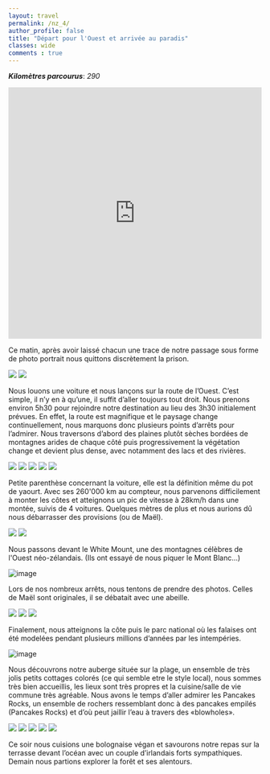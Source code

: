 ```yaml
---
layout: travel
permalink: /nz_4/
author_profile: false
title: "Départ pour l'Ouest et arrivée au paradis"
classes: wide
comments : true
---
```


<!-- jQuery 1.8 or later, 33 KB -->
<script src="https://ajax.googleapis.com/ajax/libs/jquery/1.11.1/jquery.min.js"></script>

<!-- Fotorama from CDNJS, 19 KB -->
<link  href="https://cdnjs.cloudflare.com/ajax/libs/fotorama/4.6.4/fotorama.css" rel="stylesheet">
<script src="https://cdnjs.cloudflare.com/ajax/libs/fotorama/4.6.4/fotorama.js"></script>

***Kilomètres parcourus***: *290*

<iframe src="https://www.google.com/maps/d/u/0/embed?mid=1T0lHilnBgu8EFKowlLALH4gXdfzl6kFb" width="100%" height="500" frameBorder="0"></iframe>

<br>

Ce matin, après avoir laissé chacun une trace de notre passage sous forme de photo portrait nous quittons discrètement la prison. 

<div class="fotorama">
  <img src="https://drive.google.com/uc?id=1vtBs18UqJDnGcYDdYSXJM3kPy0kfXpDB">
  <img src="https://drive.google.com/uc?id=1YRwDLSJ0QD8Tzjf3XrIC11YPCw_vv1Vy">
</div>

Nous louons une voiture et nous lançons sur la route de l’Ouest. C’est simple, il n’y en à qu’une, il suffit d’aller toujours tout droit. Nous prenons environ 5h30 pour rejoindre notre destination au lieu des 3h30 initialement prévues. En effet, la route est magnifique et le paysage change continuellement, nous marquons donc plusieurs points d’arrêts pour l’admirer. Nous traversons d’abord des plaines plutôt sèches bordées de montagnes arides de chaque côté puis progressivement la végétation change et devient plus dense, avec notamment des lacs et des rivières. 

<div class="fotorama">
  <img src="https://drive.google.com/uc?id=1gTYZwMP_Q2QyiPHvlcBHnss4uCA_vHKy">
  <img src="https://drive.google.com/uc?id=1Qur2QrHnNibdraPkyljCZdvNrB3S1pxK">
  <img src="https://drive.google.com/uc?id=1qRKMQlUPoRZWgmoiGTu7NCk7Ib-ugGK3">
  <img src="https://drive.google.com/uc?id=148Lf1gLx5myd-iYKYmPtbmrPRADizSpy">
  <img src="https://drive.google.com/uc?id=1ZR6lK-SJ99tRBRjNUYlCrUyqoHkNP5oE">
</div>

Petite parenthèse concernant la voiture, elle est la définition même du pot de yaourt. Avec ses 260'000 km au compteur, nous parvenons difficilement à monter les côtes et atteignons un pic de vitesse à 28km/h dans une montée, suivis de 4 voitures. Quelques mètres de plus et nous aurions dû nous débarrasser des provisions (ou de Maël). 

<div class="fotorama">
  <img src="https://drive.google.com/uc?id=1RJz8kya3Rb07dIpJQY90a0UybmTZnoYN">
  <img src="https://drive.google.com/uc?id=15Oy1QOPlMVv3cKYk1T6K3jKHttUUsSki">
</div>

Nous passons devant le White Mount, une des montagnes célèbres de l'Ouest néo-zélandais. (Ils ont essayé de nous piquer le Mont Blanc...)

![image](https://drive.google.com/uc?id=16UMTclq1iajzh6Pp6o8bpVK_M6K1RbfE)

Lors de nos nombreux arrêts, nous tentons de prendre des photos. Celles de Maël sont originales, il se débatait avec une abeille.

<div class="fotorama">
  <img src="https://drive.google.com/uc?id=1nvxA3EE3RloyfPSckYqBGyVRQTuQ5Wl-">
  <img src="https://drive.google.com/uc?id=1qux0PIWgCyeaRTSWEJWfs1Cl9MTMsmP3">
  <img src="https://drive.google.com/uc?id=1K4fbCWLgWlftswrmIfqsN5y-uV8n7oMT">
</div>

Finalement, nous atteignons la côte puis le parc national où les falaises ont été modelées pendant plusieurs millions d’années par les intempéries.

![image](https://drive.google.com/uc?id=1KGmSiR_F0w-vR4tualZFbzPpGtQbuVn6)

Nous découvrons notre auberge située sur la plage, un ensemble de très jolis petits cottages colorés (ce qui semble etre le style local), nous sommes très bien accueillis, les lieux sont très propres et la cuisine/salle de vie commune très agréable. Nous avons le temps d’aller admirer les Pancakes Rocks, un ensemble de rochers ressemblant donc à des pancakes empilés (Pancakes Rocks) et d’où peut jaillir l’eau à travers des «blowholes». 

<div class="fotorama">
  <img src="https://drive.google.com/uc?id=1qLC2hKdPmw9w3FNNfflbnV12XfvmqgtR">
  <img src="https://drive.google.com/uc?id=1P5Qe0EbisKAuQI3acC3qSLBi9YMLYwSt">
  <img src="https://drive.google.com/uc?id=1nMtuduASvXlZ2ss5d9PG7lD4Exd2UeSX">
  <img src="https://drive.google.com/uc?id=1ecmOHNdEHmZBir_St9_YSSxGdjjgjcLz">
  <img src="https://drive.google.com/uc?id=1W7jbMAIMfoNElDmlxndaSWyXqtnUFto6">
</div>

Ce soir nous cuisions une bolognaise végan et savourons notre repas sur la terrasse devant l’océan avec un couple d’irlandais forts sympathiques. Demain nous partions explorer la forêt et ses alentours.